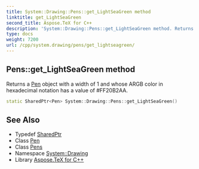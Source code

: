 ```yaml
---
title: System::Drawing::Pens::get_LightSeaGreen method
linktitle: get_LightSeaGreen
second_title: Aspose.TeX for C++
description: 'System::Drawing::Pens::get_LightSeaGreen method. Returns a Pen object with a width of 1 and whose ARGB color in hexadecimal notation has a value of #FF20B2AA in C++.'
type: docs
weight: 7200
url: /cpp/system.drawing/pens/get_lightseagreen/
---
```

## Pens::get_LightSeaGreen method


Returns a [Pen](../../pen/) object with a width of 1 and whose ARGB color in hexadecimal notation has a value of #FF20B2AA.

```cpp
static SharedPtr<Pen> System::Drawing::Pens::get_LightSeaGreen()
```

## See Also

* Typedef [SharedPtr](../../../system/sharedptr/)
* Class [Pen](../../pen/)
* Class [Pens](../)
* Namespace [System::Drawing](../../)
* Library [Aspose.TeX for C++](../../../)
